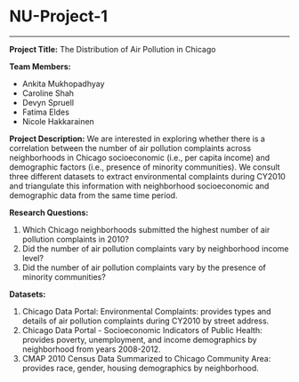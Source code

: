 # NU-Project-1
----------

**Project Title:** The Distribution of Air Pollution in Chicago 

**Team Members:**
* Ankita Mukhopadhyay
* Caroline Shah
* Devyn Spruell
* Fatima Eldes
* Nicole Hakkarainen

**Project Description:**
We are interested in exploring whether there is a correlation between the number of air pollution complaints across neighborhoods in Chicago socioeconomic (i.e., per capita income) and demographic factors (i.e., presence of minority communities). We consult three different datasets to extract environmental complaints during CY2010 and triangulate this information with neighborhood socioeconomic and demographic data from the same time period.

**Research Questions:**
1. Which Chicago neighborhoods submitted the highest number of air pollution complaints in 2010?
2. Did the number of air pollution complaints vary by neighborhood income level?
3. Did the number of air pollution complaints vary by the presence of minority communities?

**Datasets:**
1. Chicago Data Portal: Environmental Complaints: provides types and details of air pollution complaints during CY2010 by street address.
2. Chicago Data Portal - Socioeconomic Indicators of Public Health:  provides poverty, unemployment, and income demographics by neighborhood from years 2008-2012.
3. CMAP 2010 Census Data Summarized to Chicago Community Area: provides race, gender, housing demographics by neighborhood.
